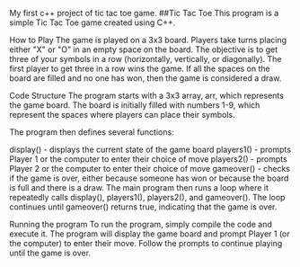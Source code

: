 My first c++ project of tic tac toe game.
##Tic Tac Toe
This program is a simple Tic Tac Toe game created using C++.

How to Play
The game is played on a 3x3 board. Players take turns placing either "X" or "O" in an empty space on the board. The objective is to get three of your symbols in a row (horizontally, vertically, or diagonally). The first player to get three in a row wins the game. If all the spaces on the board are filled and no one has won, then the game is considered a draw.

Code Structure
The program starts with a 3x3 array, arr, which represents the game board. The board is initially filled with numbers 1-9, which represent the spaces where players can place their symbols.

The program then defines several functions:

display() - displays the current state of the game board
players1() - prompts Player 1 or the computer to enter their choice of move
players2() - prompts Player 2 or the computer to enter their choice of move
gameover() - checks if the game is over, either because someone has won or because the board is full and there is a draw.
The main program then runs a loop where it repeatedly calls display(), players1(), players2(), and gameover(). The loop continues until gameover() returns true, indicating that the game is over.

Running the program
To run the program, simply compile the code and execute it. The program will display the game board and prompt Player 1 (or the computer) to enter their move. Follow the prompts to continue playing until the game is over.
